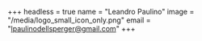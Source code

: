 +++
headless = true
name = "Leandro Paulino"
image = "/media/logo_small_icon_only.png"
email = "lpaulinodellsperger@gmail.com"
+++
